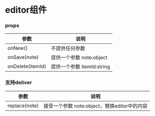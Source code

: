 # editor组件
### props  

参数  | 说明
--- | -------------
onNew()|	不提供任何参数
onSave(note)|提供一个参数 note:object
onDelete(itemId) |提供一个参数 itemId:string
### 支持deliver
参数  | 说明
--- | -------------
replace(note)|接受一个参数 note:object，替换editor中的内容
